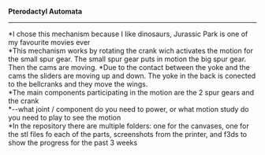 **Pterodactyl Automata**
***

*I chose this mechanism because I like dinosaurs, Jurassic Park is one of my favourite movies ever</br>
*This mechanism works by rotating the crank wich activates the motion for the small spur gear. The small spur gear puts in motion the big spur gear. Then the cams are moving. 
*Due to the contact between the yoke and the cams the sliders are moving up and down. The yoke in the back is conected to the bellcranks and they move the wings.</br>
*The main components participating in the motion are the 2 spur gears and the crank</br>
*--what joint / component do you need to power, or what motion study do you need to play to see the motion</br>
*In the repository there are multiple folders: one for the canvases, one for the stl files fo each of the parts, screenshots from the printer, and f3ds to show the progress for the past 3 weeks</br>

